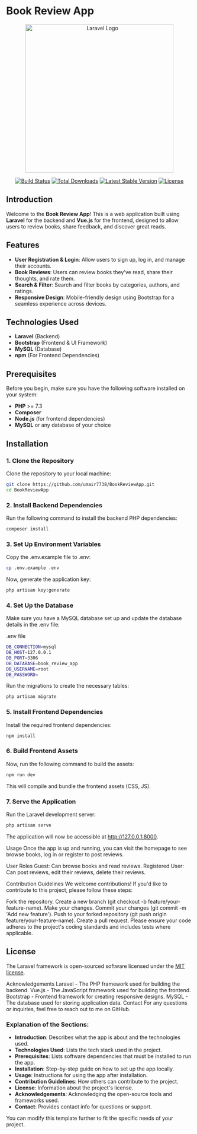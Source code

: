 # Book Review App

<p align="center"><a href="https://laravel.com" target="_blank"><img src="https://raw.githubusercontent.com/laravel/art/master/logo-lockup/5%20SVG/2%20CMYK/1%20Full%20Color/laravel-logolockup-cmyk-red.svg" width="400" alt="Laravel Logo"></a></p>

<p align="center">
<a href="https://github.com/laravel/framework/actions"><img src="https://github.com/laravel/framework/workflows/tests/badge.svg" alt="Build Status"></a>
<a href="https://packagist.org/packages/laravel/framework"><img src="https://img.shields.io/packagist/dt/laravel/framework" alt="Total Downloads"></a>
<a href="https://packagist.org/packages/laravel/framework"><img src="https://img.shields.io/packagist/v/laravel/framework" alt="Latest Stable Version"></a>
<a href="https://packagist.org/packages/laravel/framework"><img src="https://img.shields.io/packagist/l/laravel/framework" alt="License"></a>
</p>

## Introduction

Welcome to the **Book Review App**! This is a web application built using **Laravel** for the backend and **Vue.js** for the frontend, designed to allow users to review books, share feedback, and discover great reads.

## Features

- **User Registration & Login**: Allow users to sign up, log in, and manage their accounts.
- **Book Reviews**: Users can review books they've read, share their thoughts, and rate them.
- **Search & Filter**: Search and filter books by categories, authors, and ratings.
- **Responsive Design**: Mobile-friendly design using Bootstrap for a seamless experience across devices.

## Technologies Used

- **Laravel** (Backend)
- **Bootstrap** (Frontend & UI Framework)
- **MySQL** (Database)
- **npm** (For Frontend Dependencies)

## Prerequisites

Before you begin, make sure you have the following software installed on your system:

- **PHP** >= 7.3
- **Composer**
- **Node.js** (for frontend dependencies)
- **MySQL** or any database of your choice

## Installation


### 1. Clone the Repository
Clone the repository to your local machine:

```bash
git clone https://github.com/umair7738/BookReviewApp.git
cd BookReviewApp
```

### 2. Install Backend Dependencies
Run the following command to install the backend PHP dependencies:
```bash
composer install
```

### 3. Set Up Environment Variables
Copy the .env.example file to .env:
```bash
cp .env.example .env
```

Now, generate the application key:
```bash
php artisan key:generate
```


### 4. Set Up the Database
Make sure you have a MySQL database set up and update the database details in the .env file:

.env file
```bash
DB_CONNECTION=mysql
DB_HOST=127.0.0.1
DB_PORT=3306
DB_DATABASE=book_review_app
DB_USERNAME=root
DB_PASSWORD=
```

Run the migrations to create the necessary tables:
```bash
php artisan migrate
```


### 5. Install Frontend Dependencies
Install the required frontend dependencies:
```bash
npm install
```


### 6. Build Frontend Assets
Now, run the following command to build the assets:
```bash
npm run dev
```
This will compile and bundle the frontend assets (CSS, JS).


### 7. Serve the Application
Run the Laravel development server:
```bash
php artisan serve
```
The application will now be accessible at http://127.0.0.1:8000.

Usage
Once the app is up and running, you can visit the homepage to see browse books, log in or register to post reviews.

User Roles
Guest: Can browse books and read reviews.
Registered User: Can post reviews, edit their reviews, delete their reviews.

Contribution Guidelines
We welcome contributions! If you'd like to contribute to this project, please follow these steps:

Fork the repository.
Create a new branch (git checkout -b feature/your-feature-name).
Make your changes.
Commit your changes (git commit -m 'Add new feature').
Push to your forked repository (git push origin feature/your-feature-name).
Create a pull request.
Please ensure your code adheres to the project's coding standards and includes tests where applicable.

## License
The Laravel framework is open-sourced software licensed under the [MIT license](https://opensource.org/licenses/MIT).

Acknowledgements
Laravel - The PHP framework used for building the backend.
Vue.js - The JavaScript framework used for building the frontend.
Bootstrap - Frontend framework for creating responsive designs.
MySQL - The database used for storing application data.
Contact
For any questions or inquiries, feel free to reach out to me on GitHub.


### Explanation of the Sections:

- **Introduction**: Describes what the app is about and the technologies used.
- **Technologies Used**: Lists the tech stack used in the project.
- **Prerequisites**: Lists software dependencies that must be installed to run the app.
- **Installation**: Step-by-step guide on how to set up the app locally.
- **Usage**: Instructions for using the app after installation.
- **Contribution Guidelines**: How others can contribute to the project.
- **License**: Information about the project's license.
- **Acknowledgements**: Acknowledging the open-source tools and frameworks used.
- **Contact**: Provides contact info for questions or support.

You can modify this template further to fit the specific needs of your project.